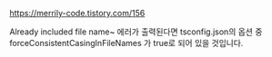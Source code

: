 
https://merrily-code.tistory.com/156

Already included file name~ 에러가 출력된다면 tsconfig.json의 옵션 중 forceConsistentCasingInFileNames 가 true로 되어 있을 것입니다.